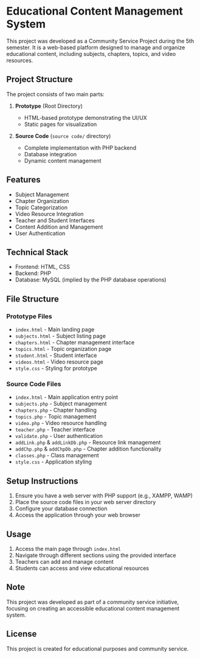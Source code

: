 # Educational Content Management System

This project was developed as a Community Service Project during the 5th semester. It is a web-based platform designed to manage and organize educational content, including subjects, chapters, topics, and video resources.

## Project Structure

The project consists of two main parts:
1. **Prototype** (Root Directory)
   - HTML-based prototype demonstrating the UI/UX
   - Static pages for visualization

2. **Source Code** (`source code/` directory)
   - Complete implementation with PHP backend
   - Database integration
   - Dynamic content management

## Features

- Subject Management
- Chapter Organization
- Topic Categorization
- Video Resource Integration
- Teacher and Student Interfaces
- Content Addition and Management
- User Authentication

## Technical Stack

- Frontend: HTML, CSS
- Backend: PHP
- Database: MySQL (implied by the PHP database operations)

## File Structure

### Prototype Files
- `index.html` - Main landing page
- `subjects.html` - Subject listing page
- `chapters.html` - Chapter management interface
- `topics.html` - Topic organization page
- `student.html` - Student interface
- `videos.html` - Video resource page
- `style.css` - Styling for prototype

### Source Code Files
- `index.html` - Main application entry point
- `subjects.php` - Subject management
- `chapters.php` - Chapter handling
- `topics.php` - Topic management
- `video.php` - Video resource handling
- `teacher.php` - Teacher interface
- `validate.php` - User authentication
- `addLink.php` & `addLinkDb.php` - Resource link management
- `addChp.php` & `addChpDb.php` - Chapter addition functionality
- `classes.php` - Class management
- `style.css` - Application styling

## Setup Instructions

1. Ensure you have a web server with PHP support (e.g., XAMPP, WAMP)
2. Place the source code files in your web server directory
3. Configure your database connection
4. Access the application through your web browser

## Usage

1. Access the main page through `index.html`
2. Navigate through different sections using the provided interface
3. Teachers can add and manage content
4. Students can access and view educational resources

## Note

This project was developed as part of a community service initiative, focusing on creating an accessible educational content management system.

## License

This project is created for educational purposes and community service. 